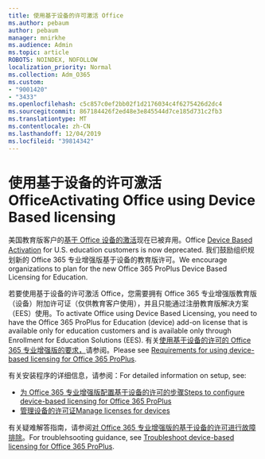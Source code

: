 ```yaml
---
title: 使用基于设备的许可激活 Office
ms.author: pebaum
author: pebaum
manager: mnirkhe
ms.audience: Admin
ms.topic: article
ROBOTS: NOINDEX, NOFOLLOW
localization_priority: Normal
ms.collection: Adm_O365
ms.custom:
- "9001420"
- "3433"
ms.openlocfilehash: c5c857c0ef2bb02f1d2176034c4f6275426d2dc4
ms.sourcegitcommit: 867184426f2ed48e3e845544d7ce185d731c2fb3
ms.translationtype: MT
ms.contentlocale: zh-CN
ms.lasthandoff: 12/04/2019
ms.locfileid: "39814342"
---
```

# <a name="activating-office-using-device-based-licensing"></a><span data-ttu-id="65d9e-102">使用基于设备的许可激活 Office</span><span class="sxs-lookup"><span data-stu-id="65d9e-102">Activating Office using Device Based licensing</span></span>

<span data-ttu-id="65d9e-103">美国教育版客户的[基于 Office 设备的激活](https://aka.ms/officedba)现在已被弃用。</span><span class="sxs-lookup"><span data-stu-id="65d9e-103">Office [Device Based Activation](https://aka.ms/officedba) for U.S. education customers is now deprecated.</span></span> <span data-ttu-id="65d9e-104">我们鼓励组织规划新的 Office 365 专业增强版基于设备的教育版许可。</span><span class="sxs-lookup"><span data-stu-id="65d9e-104">We encourage organizations to plan for the new Office 365 ProPlus Device Based Licensing for Education.</span></span>

<span data-ttu-id="65d9e-105">若要使用基于设备的许可激活 Office，您需要拥有 Office 365 专业增强版教育版（设备）附加许可证（仅供教育客户使用），并且只能通过注册教育版解决方案（EES）使用。</span><span class="sxs-lookup"><span data-stu-id="65d9e-105">To activate Office using Device Based Licensing, you need to have the Office 365 ProPlus for Education (device) add-on license that is available only for education customers and is available only through Enrollment for Education Solutions (EES).</span></span> <span data-ttu-id="65d9e-106">有关[使用基于设备的许可的 Office 365 专业增强版的要求，](https://docs.microsoft.com/deployoffice/device-based-licensing#requirements-for-using-device-based-licensing-for-office-365-proplus)请参阅。</span><span class="sxs-lookup"><span data-stu-id="65d9e-106">Please see [Requirements for using device-based licensing for Office 365 ProPlus](https://docs.microsoft.com/deployoffice/device-based-licensing#requirements-for-using-device-based-licensing-for-office-365-proplus).</span></span>

<span data-ttu-id="65d9e-107">有关安装程序的详细信息，请参阅：</span><span class="sxs-lookup"><span data-stu-id="65d9e-107">For detailed information on setup, see:</span></span>
- [<span data-ttu-id="65d9e-108">为 Office 365 专业增强版配置基于设备的许可的步骤</span><span class="sxs-lookup"><span data-stu-id="65d9e-108">Steps to configure device-based licensing for Office 365 ProPlus</span></span>](https://docs.microsoft.com/deployoffice/device-based-licensing#steps-to-configure-device-based-licensing-for-office-365-proplus)
- [<span data-ttu-id="65d9e-109">管理设备的许可证</span><span class="sxs-lookup"><span data-stu-id="65d9e-109">Manage licenses for devices</span></span>](https://docs.microsoft.com/Office365/Admin/misc/manage-licenses-for-devices)

<span data-ttu-id="65d9e-110">有关疑难解答指南，请参阅[对 Office 365 专业增强版的基于设备的许可进行故障排除](https://docs.microsoft.com/deployoffice/device-based-licensing#troubleshoot-device-based-licensing-for-office-365-proplus)。</span><span class="sxs-lookup"><span data-stu-id="65d9e-110">For troublehsooting guidance, see [Troubleshoot device-based licensing for Office 365 ProPlus](https://docs.microsoft.com/deployoffice/device-based-licensing#troubleshoot-device-based-licensing-for-office-365-proplus).</span></span>